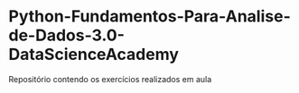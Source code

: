 # Python-Fundamentos-Para-Analise-de-Dados-3.0-DataScienceAcademy
 Repositório contendo os exercícios realizados em aula
